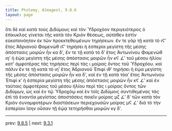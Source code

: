 ```yaml
---
title: Ptolemy, Almagest, 9.8.6
layout: page
---
```


ὅτι δὲ καὶ κατὰ τοὺς Διδύμους καὶ τὸν Ὑδροχόον περιγειότερος ὁ ἐπίκυκλος γίνεται τῆς κατὰ τὸν Κριὸν θέσεως, αὐτόθεν ἐστὶν εὐκατανόητον ἐκ τῶν προεκτεθειμένων τηρήσεων. ἔν τε γὰρ τῇ κατὰ τὸ ιϚʹ ἔτος Ἀδριανοῦ Φαμενὼθ ιϚʹ τηρήσει ἡ ἑσπερία μεγίστη τῆς μέσης ἀπόστασις μοιρῶν ἦν κα δʹ, ἔν τε τῇ κατὰ τὸ δʹ ἔτος Ἀντωνίνου Φαμενὼθ ιηʹ ἡ ἑῴα μεγίστη τῆς μέσης ἀπόστασις μοιρῶν ἦν κϚ ∠ʹ τοῦ μέσου ἡλίου κατ' ἀμφοτέρας τὰς τηρήσεις περὶ τὰς ι μοίρας ὄντος τοῦ Ὑδροχόου. καὶ πάλιν ἔν τε τῇ κατὰ τὸ ιηʹ ἔτος Ἀδριανοῦ Ἐπιφὶ ιθʹ τηρήσει ἡ ἑῴα μεγίστη τῆς μέσης ἀπόστασις μοιρῶν ἦν κα δʹ, καὶ ἐν τῇ κατὰ τὸαʹ ἔτος Ἀντωνίνου Ἐπιφὶ κʹ ἡ ἑσπερία μεγίστη τῆς μέσης ἀπόστασις μοιρῶν ἦν κϚ ∠ʹ καὶ ἐν ταύταις ἀμφοτέραις τοῦ μέσου ἡλίου περὶ τὰς ι μοίρας ὄντος τῶν Διδύμων, ὡς καὶ ἐν τῷ Ὑδροχόῳ καὶ ἐν τοῖς Διδύμοις συντιθεμένας τὰς ἐπὶ τὰ ἐναντία μεγίστας ἀποστάσεις ποιεῖν μοίρας μζ ∠ʹ δʹ τῶν κατὰ τὸν Κριὸν συναμφοτέρων διαστάσεων περιεχουσῶν μοίρας μϚ ∠ʹ διὰ τὸ τὴν ἑσπερίαν ἴσην οὖσαν τῇ ἑῴᾳ τετηρῆσθαι μοιρῶν κγ δʹ. 

---

prev: [9.8.5](../9.8.5/) | next: [9.3.1](../9.3.1/)

